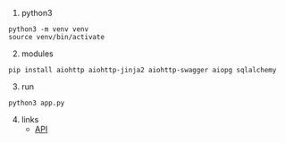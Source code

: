 1. python3
```shell
python3 -m venv venv
source venv/bin/activate
```
2. modules
```shell
pip install aiohttp aiohttp-jinja2 aiohttp-swagger aiopg sqlalchemy
```
3. run
```shell
python3 app.py
```
4. links
    * [API](http://localhost:8080/api/v1/doc)
    